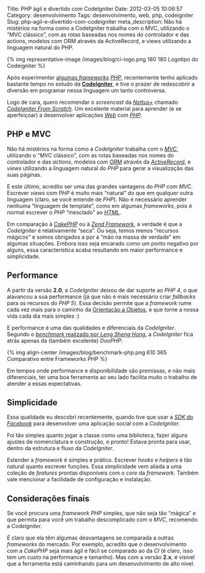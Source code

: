 Title: PHP ágil e divertido com CodeIgniter
Date: 2012-03-05 10:06:57
Category: desenvolvimento
Tags: desenvolvimento, web, php, codeigniter
Slug: php-agil-e-divertido-com-codeigniter
meta_description: Não há mistérios na forma como a CodeIgniter trabalha com o MVC, utilizando o “MVC clássico”, com as rotas baseadas nos nomes do controlador e das actions, modelos com ORM através da ActiveRecord, e views utilizando a linguagem natural do PHP.


{% img representative-image /images/blog/ci-logo.png 180 180 Logotipo do Codeigniter %}

Após experimentar [algumas *frameworks*][] [*PHP*][], recentemente tenho
aplicado bastante tempo no estudo da [**CodeIgniter**][], e tive o prazer de
redescobrir a diversão em programar nessa linguagem um tanto controversa.

Logo de cara, quero recomendar o *screencast* da [*Nettus+*][] chamado
[*CodeIgniter From Scratch*][]. Um excelente material para aprender (e
se aperfeiçoar) a desenvolver aplicações [*Web*][] com [*PHP*][].

<!-- PELICAN_END_SUMMARY -->


PHP e MVC
---------

Não há mistérios na forma como a *CodeIgniter* trabalha com o [*MVC*][],
utilizando o “*MVC* clássico”, com as rotas baseadas nos nomes do
controlador e das *actions*, modelos com [*ORM*][] através da
[*ActiveRecord*][], e *views* utilizando a linguagem natural do *PHP*
para gerar a visualização das suas páginas.

E este último, acredito ser uma das grandes vantagens do *PHP* com
*MVC*. Escrever *views* com *PHP* é muito mais “natural” do que em
qualquer outra linguagem (claro, se você entende de *PHP*). Não é
necessário aprender nenhuma “linguagem de template”, como em algumas
*frameworks*, pois é normal escrever o *PHP* “mesclado” ao [*HTML*][].

Em comparação à [*CakePHP*][] ou à [*Zend Framework*][], a verdade é que
a *CodeIgniter* é relativamente “seca”. Ou seja, temos menos “recursos
mágicos” e somos obrigados a por a “mão na massa de verdade” em algumas
situações. Embora isso seja encarado como um ponto negativo por alguns,
essa característica acaba resultando em maior performance e
simplicidade.


Performance
-----------

A partir da versão **2.0**, a *CodeIgniter* deixou de dar suporte ao
*PHP 4*, o que alavancou a sua performance (já que não é mais necessário criar
*fallbacks* para os recursos do *PHP 5*). Essa decisão permite que a
*framework* rume cada vez mais para o caminho da [Orientação a Objetos][],
e que torne a nossa vida cada dia mais simples :)

E performance é uma das qualidades e diferenciais da *CodeIgniter*.
Segundo o [*benchmark* realizado por *Leng Sheng Hong*][], a
*CodeIgniter* fica atrás apenas da (também excelente) *DooPHP*:

{% img align-center /images/blog/benchmark-php.png 610 365 Comparativo entre Frameworks PHP %}

Em tempos onde performance e disponibilidade são premissas, e não mais
diferenciais, ter uma boa ferramenta ao seu lado facilita muito o
trabalho de atender a essas expectativas.


Simplicidade
------------

Essa qualidade eu descobri recentemente, quando tive que usar a
[*SDK* do *Facebook*][] para desenvolver uma aplicação social com a
*CodeIgniter*.

Foi tão simples quanto jogar a classe como uma biblioteca, fazer alguns
ajustes de nomenclatura e construção, e pronto! Estava pronta para usar,
dentro da estrutura e fluxo da *CodeIgniter*.

Estender a *framework* é simples e prático. Escrever *hooks* e *helpers*
é tão natural quanto escrever funções. Essa simplicidade vem aliada a
uma coleção de *features* prontas disponíveis com o *core* da
*framework*. Também vale mencionar a facilidade de configuração e
instalação.


Considerações finais
--------------------

Se você procura uma *framework PHP* simples, que não seja tão “mágica” e
que permita para você um trabalho descomplicado com o *MVC*, recomendo a
*CodeIgniter*.

É claro que ela têm algumas desvantagens se comparada a outras
*frameworks* do mercado. Por exemplo, acredito que o desenvolvimento com
a *CakePHP* seja mais ágil e fácil se comparado ao da *CI* (é claro,
isso tem um custo na performance e tamanho). Mas com a versão **2.x**, é
visível que a ferramenta está caminhando para um desenvolvimento de alto
nível.


  [algumas *frameworks*]: {filename}agilidade-em-php-conhecendo-algumas-frameworks-parte-1.md
    "Agilidade em PHP: Conhecendo algumas frameworks – Parte 1"
  [*PHP*]: {tag}php 
    "Leia mais sobre PHP"
  [**CodeIgniter**]: http://codeigniter.com/
    "CodeIgniter: Open source PHP web application framework"
  [*Nettus+*]: http://net.tutsplus.com/
    "Web development tutorials, from beginner to advanced"
  [*CodeIgniter From Scratch*]: http://net.tutsplus.com/sessions/codeigniter-from-scratch/
    "Confira a série de screencasts sobre desenvolvimento com PHP e CodeIgniter"
  [*Web*]: {tag}web
    "Leia mais sobre Web"
  [*MVC*]: http://pt.wikipedia.org/wiki/MVC
    "Leia mais sobre Model-View-Controller"
  [*ORM*]: http://pt.wikipedia.org/wiki/Mapeamento_objeto-relacional
    "Leia mais sobre Mapeamento Objeto-Relacional"
  [*ActiveRecord*]: http://www.phpactiverecord.org/
    "Faça ORM em PHP com a ActiveRecord"
  [*HTML*]: {tag}html5
    "Leia mais sobre HTML"
  [*CakePHP*]: http://cakephp.org/ "Conheça a CakePHP"
  [*Zend Framework*]: http://framework.zend.com/
    "Conheça a poderosa Zend"
  [Orientação a Objetos]: {tag}oop
    "Leia mais sobre OOP"
  [*benchmark* realizado por *Leng Sheng Hong*]: https://github.com/darkredz/Web-Framework-Benchmark/blob/master/benchmark.png
    "Veja o repositório no GitHub do benchmark"
  [*SDK* do *Facebook*]: https://github.com/facebook/php-sdk
    "Conheça a SDK-PHP do Facebook, no GitHub"
